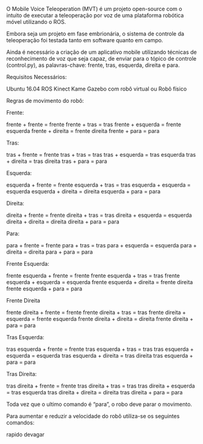 O Mobile Voice Teleoperation (MVT) é um projeto open-source com o intuito de executar a teleoperação por voz de uma plataforma robótica móvel utilizando o ROS.

Embora seja um projeto em fase embrionária, o sistema de controle da teleoperação foi testada tanto em software quanto em campo.

Ainda é necessário a criação de um aplicativo mobile utilizando técnicas de reconhecimento de voz que seja capaz, de enviar para o tópico de controle (control.py), as palavras-chave: frente, tras, esquerda, direita e para.

Requisitos Necessários:

Ubuntu 16.04
ROS Kinect Kame
Gazebo com robô virtual ou Robô físico

Regras de movimento do robô:

Frente:

frente + frente = frente
frente + tras = tras
frente + esquerda = frente esquerda
frente + direita = frente direita
frente + para = para

Tras:

tras + frente = frente
tras + tras = tras
tras + esquerda = tras esquerda
tras + direita = tras direita
tras + para = para

Esquerda:

esquerda + frente = frente
esquerda + tras = tras
esquerda + esquerda = esquerda
esquerda + direita = direita
esquerda + para = para

Direita:

direita + frente = frente
direita + tras = tras
direita + esquerda = esquerda
direita + direita = direita
direita + para = para

Para:

para + frente = frente
para + tras = tras
para + esquerda = esquerda
para + direita = direita
para + para = para

Frente Esquerda:

frente esquerda + frente = frente
frente esquerda + tras = tras
frente esquerda + esquerda = esquerda
frente esquerda + direita = frente direita
frente esquerda + para = para

Frente Direita

frente direita + frente = frente
frente direita + tras = tras
frente direita + esquerda = frente esquerda
frente direita + direita = direita
frente direita + para = para

Tras Esquerda:

tras esquerda + frente = frente
tras esquerda + tras = tras
tras esquerda + esquerda = esquerda
tras esquerda + direita = tras direita
tras esquerda + para = para

Tras Direita:

tras direita + frente = frente
tras direita + tras = tras
tras direita + esquerda = tras esquerda
tras direita + direita = direita
tras direita + para = para

Toda vez que o ultimo comando é “para”, o robo deve parar o movimento.

Para aumentar e reduzir a velocidade do robô utiliza-se os seguintes comandos:

rapido
devagar
